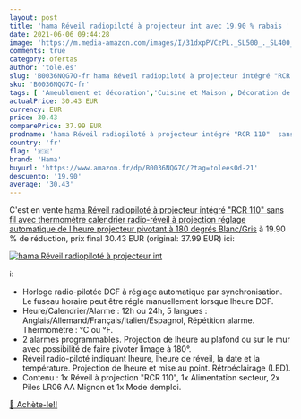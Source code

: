 ```yaml
---
layout: post
title: 'hama Réveil radiopiloté à projecteur int avec 19.90 % rabais '
date: 2021-06-06 09:44:28
image: 'https://m.media-amazon.com/images/I/31dxpPVCzPL._SL500_._SL400_.jpg'
comments: true
category: ofertas
author: 'tole.es'
slug: 'B0036NQG7O-fr hama Réveil radiopiloté à projecteur intégré "RCR 110"...'
sku: 'B0036NQG7O-fr'
tags: [ 'Ameublement et décoration','Cuisine et Maison','Décoration de la maison','Pendules et horloges','Réveils','Réveils de voyage','hama', ]
actualPrice: 30.43 EUR
currency: EUR
price: 30.43
comparePrice: 37.99 EUR
prodname: 'hama Réveil radiopiloté à projecteur intégré "RCR 110"  sans fil  avec thermomètre  calendrier  radio-réveil à projection  réglage automatique de l heure  projecteur pivotant à 180 degrés  Blanc/Gris'
country: 'fr'
flag: '🇫🇷'
brand: 'Hama'
buyurl: 'https://www.amazon.fr/dp/B0036NQG7O/?tag=tolees0d-21'
descuento: '19.90'
average: '30.43'
---
```


C'est en vente [hama Réveil radiopiloté à projecteur intégré "RCR 110"  sans fil  avec thermomètre  calendrier  radio-réveil à projection  réglage automatique de l heure  projecteur pivotant à 180 degrés  Blanc/Gris](https://www.amazon.fr/dp/B0036NQG7O/?tag=tolees0d-21)  à  19.90 % de réduction, prix final  30.43 EUR (original: 37.99 EUR) ici:

[![hama Réveil radiopiloté à projecteur int](https://m.media-amazon.com/images/I/31dxpPVCzPL._SL500_._SL400_.jpg)](https://www.amazon.fr/dp/B0036NQG7O/?tag=tolees0d-21)

ℹ️:

- Horloge radio-pilotée DCF à réglage automatique par synchronisation. Le fuseau horaire peut être réglé manuellement lorsque lheure DCF.
- Heure/Calendrier/Alarme : 12h ou 24h, 5 langues : Anglais/Allemand/Français/Italien/Espagnol, Répétition alarme. Thermomètre : °C ou °F.
- 2 alarmes programmables. Projection de lheure au plafond ou sur le mur avec possibilité de faire pivoter limage à 180°.
- Réveil radio-piloté indiquant lheure, lheure de réveil, la date et la température. Projection de lheure et mise au point. Rétroéclairage (LED).
- Contenu : 1x Réveil à projection "RCR 110", 1x Alimentation secteur, 2x Piles LR06 AA Mignon et 1x Mode demploi.

[🛒 Achète-le!!](https://www.amazon.fr/dp/B0036NQG7O/?tag=tolees0d-21)
